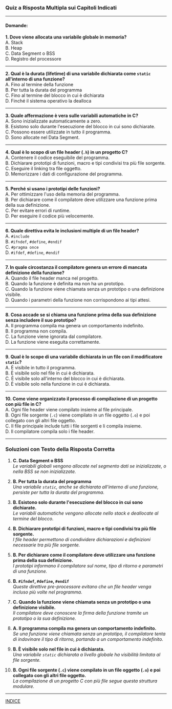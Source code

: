 ### **Quiz a Risposta Multipla sui Capitoli Indicati**

---

#### **Domande:**

**1. Dove viene allocata una variabile globale in memoria?**  
A. Stack  
B. Heap  
C. Data Segment o BSS  
D. Registro del processore  

---

**2. Qual è la durata (lifetime) di una variabile dichiarata come `static` all'interno di una funzione?**  
A. Fino al termine della funzione  
B. Per tutta la durata del programma  
C. Fino al termine del blocco in cui è dichiarata  
D. Finché il sistema operativo la dealloca  

---

**3. Quale affermazione è vera sulle variabili automatiche in C?**  
A. Sono inizializzate automaticamente a zero.  
B. Esistono solo durante l'esecuzione del blocco in cui sono dichiarate.  
C. Possono essere utilizzate in tutto il programma.  
D. Sono allocate nel Data Segment.  

---

**4. Qual è lo scopo di un file header (`.h`) in un progetto C?**  
A. Contenere il codice eseguibile del programma.  
B. Dichiarare prototipi di funzioni, macro e tipi condivisi tra più file sorgente.  
C. Eseguire il linking tra file oggetto.  
D. Memorizzare i dati di configurazione del programma.  

---

**5. Perché si usano i prototipi delle funzioni?**  
A. Per ottimizzare l'uso della memoria del programma.  
B. Per dichiarare come il compilatore deve utilizzare una funzione prima della sua definizione.  
C. Per evitare errori di runtime.  
D. Per eseguire il codice più velocemente.  

---

**6. Quale direttiva evita le inclusioni multiple di un file header?**  
A. `#include`  
B. `#ifndef`, `#define`, `#endif`  
C. `#pragma once`  
D. `#ifdef`, `#define`, `#endif`  

---

**7. In quale circostanza il compilatore genera un errore di mancata definizione della funzione?**  
A. Quando il file header manca nel progetto.  
B. Quando la funzione è definita ma non ha un prototipo.  
C. Quando la funzione viene chiamata senza un prototipo o una definizione visibile.  
D. Quando i parametri della funzione non corrispondono ai tipi attesi.  

---

**8. Cosa accade se si chiama una funzione prima della sua definizione senza includere il suo prototipo?**  
A. Il programma compila ma genera un comportamento indefinito.  
B. Il programma non compila.  
C. La funzione viene ignorata dal compilatore.  
D. La funzione viene eseguita correttamente.  

---

**9. Qual è lo scope di una variabile dichiarata in un file con il modificatore `static`?**  
A. È visibile in tutto il programma.  
B. È visibile solo nel file in cui è dichiarata.  
C. È visibile solo all'interno del blocco in cui è dichiarata.  
D. È visibile solo nella funzione in cui è dichiarata.  

---

**10. Come viene organizzato il processo di compilazione di un progetto con più file in C?**  
A. Ogni file header viene compilato insieme al file principale.  
B. Ogni file sorgente (`.c`) viene compilato in un file oggetto (`.o`) e poi collegato con gli altri file oggetto.  
C. Il file principale include tutti i file sorgenti e li compila insieme.  
D. Il compilatore compila solo i file header.  

---

### **Soluzioni con Testo della Risposta Corretta**

1. **C. Data Segment o BSS**  
   _Le variabili globali vengono allocate nel segmento dati se inizializzate, o nella BSS se non inizializzate._

2. **B. Per tutta la durata del programma**  
   _Una variabile `static`, anche se dichiarata all'interno di una funzione, persiste per tutta la durata del programma._

3. **B. Esistono solo durante l'esecuzione del blocco in cui sono dichiarate.**  
   _Le variabili automatiche vengono allocate nello stack e deallocate al termine del blocco._

4. **B. Dichiarare prototipi di funzioni, macro e tipi condivisi tra più file sorgente.**  
   _I file header permettono di condividere dichiarazioni e definizioni necessarie tra più file sorgente._

5. **B. Per dichiarare come il compilatore deve utilizzare una funzione prima della sua definizione.**  
   _I prototipi informano il compilatore sul nome, tipo di ritorno e parametri di una funzione._

6. **B. `#ifndef`, `#define`, `#endif`**  
   _Queste direttive pre-processore evitano che un file header venga incluso più volte nel programma._

7. **C. Quando la funzione viene chiamata senza un prototipo o una definizione visibile.**  
   _Il compilatore deve conoscere la firma della funzione tramite un prototipo o la sua definizione._

8. **A. Il programma compila ma genera un comportamento indefinito.**  
   _Se una funzione viene chiamata senza un prototipo, il compilatore tenta di indovinare il tipo di ritorno, portando a un comportamento indefinito._

9. **B. È visibile solo nel file in cui è dichiarata.**  
   _Una variabile `static` dichiarata a livello globale ha visibilità limitata al file sorgente._

10. **B. Ogni file sorgente (`.c`) viene compilato in un file oggetto (`.o`) e poi collegato con gli altri file oggetto.**  
   _La compilazione di un progetto C con più file segue questa struttura modulare._
   
---

[INDICE](README.md)